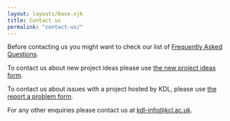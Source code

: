 ```yaml
---
layout: layouts/base.njk
title: Contact us
permalink: "contact-us/"
---
```


Before contacting us you might want to check our list of
[Frequently Asked Questions](/resources/faqs/).

To contact us about new project ideas please use
[the new project ideas form](https://forms.clickup.com/26475560/f/t7z18-72308/NK252MBKP2M3U8YGXU).

To contact us about issues with a project hosted by KDL, please use
[the report a problem form](https://forms.clickup.com/26475560/f/t7z18-72308/NK252MBKP2M3U8YGXU).

For any other enquiries please contact us at [kdl-info@kcl.ac.uk](mailto:kdl-info@kcl.ac.uk).

